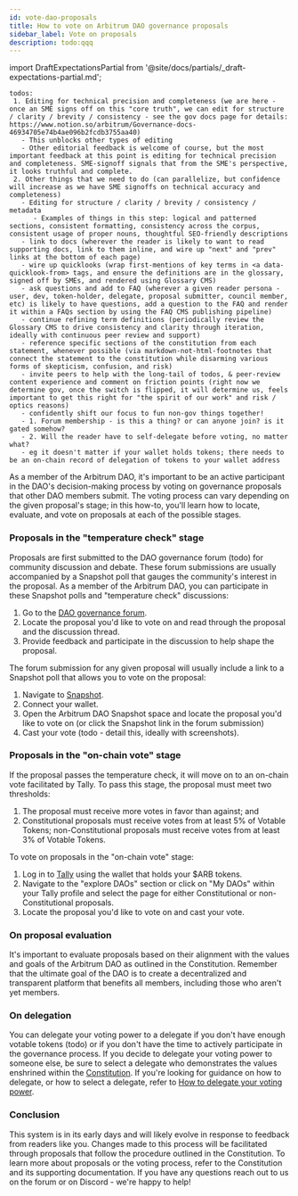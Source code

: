 ```yaml
---
id: vote-dao-proposals
title: How to vote on Arbitrum DAO governance proposals
sidebar_label: Vote on proposals
description: todo:qqq
---
```


import DraftExpectationsPartial from '@site/docs/partials/_draft-expectations-partial.md'; 

<DraftExpectationsPartial />


```
todos: 
 1. Editing for technical precision and completeness (we are here - once an SME signs off on this "core truth", we can edit for structure / clarity / brevity / consistency - see the gov docs page for details: https://www.notion.so/arbitrum/Governance-docs-46934705e74b4ae096b2fcdb3755aa40)
   - This unblocks other types of editing 
   - Other editorial feedback is welcome of course, but the most important feedback at this point is editing for technical precision and completeness. SME-signoff signals that from the SME's perspective, it looks truthful and complete.
 2. Other things that we need to do (can parallelize, but confidence will increase as we have SME signoffs on technical accuracy and completeness)
   - Editing for structure / clarity / brevity / consistency / metadata
      - Examples of things in this step: logical and patterned sections, consistent formatting, consistency across the corpus, consistent usage of proper nouns, thoughtful SEO-friendly descriptions
   - link to docs (wherever the reader is likely to want to read supporting docs, link to them inline, and wire up "next" and "prev" links at the bottom of each page)
   - wire up quicklooks (wrap first-mentions of key terms in <a data-quicklook-from> tags, and ensure the definitions are in the glossary, signed off by SMEs, and rendered using Glossary CMS)
   - ask questions and add to FAQ (wherever a given reader persona - user, dev, token-holder, delegate, proposal submitter, council member, etc) is likely to have questions, add a question to the FAQ and render it within a FAQs section by using the FAQ CMS publishing pipeline)
   - continue refining term definitions (periodically review the Glossary CMS to drive consistency and clarity through iteration, ideally with continuous peer review and support)
   - reference specific sections of the constitution from each statement, whenever possible (via markdown-not-html-footnotes that connect the statement to the constitution while disarming various forms of skepticism, confusion, and risk)
   - invite peers to help with the long-tail of todos, & peer-review content experience and comment on friction points (right now we determine gov, once the switch is flipped, it will determine us, feels important to get this right for "the spirit of our work" and risk / optics reasons)
   - confidently shift our focus to fun non-gov things together!
   - 1. Forum membership - is this a thing? or can anyone join? is it gated somehow?
   - 2. Will the reader have to self-delegate before voting, no matter what?
   - eg it doesn't matter if your wallet holds tokens; there needs to be an on-chain record of delegation of tokens to your wallet address
```


As a member of the Arbitrum DAO, it's important to be an active participant in the DAO's decision-making process by voting on governance proposals that other DAO members submit. The voting process can vary depending on the given proposal's stage; in this how-to, you'll learn how to locate, evaluate, and vote on proposals at each of the possible stages.


### Proposals in the "temperature check" stage

Proposals are first submitted to the DAO governance forum (todo) for community discussion and debate. These forum submissions are usually accompanied by a Snapshot poll that gauges the community's interest in the proposal. As a member of the Arbitrum DAO, you can participate in these Snapshot polls and "temperature check" discussions:

1. Go to the [DAO governance forum](https://forum.arbitrum.io/).
2. Locate the proposal you'd like to vote on and read through the proposal and the discussion thread.
3. Provide feedback and participate in the discussion to help shape the proposal.

The forum submission for any given proposal will usually include a link to a Snapshot poll that allows you to vote on the proposal:

1. Navigate to [Snapshot](https://snapshot.org/#/).
2. Connect your wallet.
3. Open the Arbitrum DAO Snapshot space and locate the proposal you'd like to vote on (or click the Snapshot link in the forum submission)
4. Cast your vote (todo - detail this, ideally with screenshots).

### Proposals in the "on-chain vote" stage

If the proposal passes the temperature check, it will move on to an on-chain vote facilitated by Tally. To pass this stage, the proposal must meet two thresholds:

   1. The proposal must receive more votes in favor than against; and
   2. Constitutional proposals must receive votes from at least 5% of Votable Tokens; non-Constitutional proposals must receive votes from at least 3% of Votable Tokens.

To vote on proposals in the "on-chain vote" stage:

1. Log in to [Tally](https://www.tally.xyz/) using the wallet that holds your $ARB tokens.
2. Navigate to the "explore DAOs" section or click on "My DAOs" within your Tally profile and select the page for either Constitutional or non-Constitutional proposals.
3. Locate the proposal you'd like to vote on and cast your vote.


### On proposal evaluation

It's important to evaluate proposals based on their alignment with the values and goals of the Arbitrum DAO as outlined in the Constitution. Remember that the ultimate goal of the DAO is to create a decentralized and transparent platform that benefits all members, including those who aren't yet members.


### On delegation

You can delegate your voting power to a delegate if you don't have enough votable tokens (todo) or if you don't have the time to actively participate in the governance process. If you decide to delegate your voting power to someone else, be sure to select a delegate who demonstrates the values enshrined within the [Constitution](../dao-constitution). If you're looking for guidance on how to delegate, or how to select a delegate, refer to [How to delegate your voting power](./select-delegate-voting-power).


### Conclusion

This system is in its early days and will likely evolve in response to feedback from readers like you. Changes made to this process will be facilitated through proposals that follow the procedure outlined in the Constitution. To learn more about proposals or the voting process, refer to the Constitution and its supporting documentation. If you have any questions reach out to us on the forum or on Discord - we're happy to help!